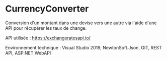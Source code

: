 # CurrencyConverter
Conversion d'un montant dans une devise vers une autre via l'aide d'une API pour récupérer les taux de change.


API utilisée : https://exchangeratesapi.io/





















Environnement technique : Visual Studio 2019, NewtonSoft.Json, GIT, REST API, ASP.NET WebAPI
